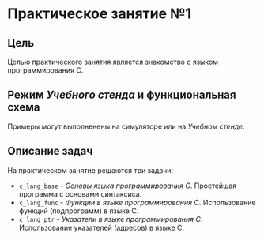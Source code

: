 # Практическое занятие №1

## Цель

Целью практического занятия является знакомство с языком программирования C.

## Режим _Учебного стенда_ и функциональная схема

Примеры могут выполненены на симуляторе или на _Учебном стенде_.

## Описание задач

На практическом занятие решаются три задачи:

* `c_lang_base` - _Основы языка программирования C_.
    Простейшая программа с основами синтаксиса.
* `c_lang_func` - _Функции в языке программирования C_.
    Использование функций (подпрограмм) в языке C.
* `c_lang_ptr` -  _Указатели в языке программирования C_.
    Использование указателей (адресов) в языке C.
